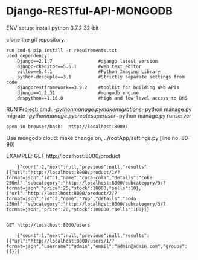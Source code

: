 <h1>Django-RESTful-API-MONGODB</h1>

ENV setup:
install python 3.7.2 32-bit

clone the git repository.

    run cmd-$ pip install -r requirements.txt
    used dependency:
        Django==2.1.7                 #django latest version
        django-ckeditor==5.6.1        #web text editor
        pillow==5.4.1                 #Python Imaging Library
        python-decouple==3.1          #Strictly separate settings from code
        djangorestframework==3.9.2    #toolkit for building Web APIs
        djongo==1.2.31                #mongodb engine
        dnspython==1.16.0             #high and low level access to DNS

RUN Project:
cmd: -$python manage.py makemigrations
        -$python manage.py migrate -$python manage.py createsuperuser
        -$python manage.py runserver

    open in browser/bash:  http://localhost:8000/

Use mongodb cloud:
make change on,
../rootApp/settings.py [line no. 80-90]

EXAMPLE:
GET http://localhost:8000/product

        {"count":2,"next":null,"previous":null,"results":[{"url":"http://localhost:8000/product/1/?format=json","id":1,"name":"coca-cola","details":"coke 250ml","subcategory":"http://localhost:8000/subcategory/3/?format=json","price":25,"stock":10000,"sells":10},{"url":"http://localhost:8000/product/2/?format=json","id":2,"name":"7up","details":"soda 250ml","subcategory":"http://localhost:8000/subcategory/3/?format=json","price":20,"stock":100000,"sells":100}]}


    GET http://localhost:8000/users

        {"count":1,"next":null,"previous":null,"results":[{"url":"http://localhost:8000/users/1/?format=json","username":"admin","email":"admin@admin.com","groups":[]}]}
